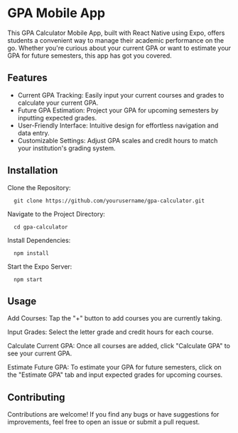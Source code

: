 # GPA Mobile App

This GPA Calculator Mobile App, built with React Native using Expo, offers students a convenient way to manage their academic performance on the go. Whether you're curious about your current GPA or want to estimate your GPA for future semesters, this app has got you covered.

## Features

- Current GPA Tracking: Easily input your current courses and grades to calculate your current GPA.
- Future GPA Estimation: Project your GPA for upcoming semesters by inputting expected grades.
- User-Friendly Interface: Intuitive design for effortless navigation and data entry.
- Customizable Settings: Adjust GPA scales and credit hours to match your institution's grading system.

## Installation

Clone the Repository:

      git clone https://github.com/yourusername/gpa-calculator.git

Navigate to the Project Directory:

      cd gpa-calculator

Install Dependencies:

      npm install

Start the Expo Server:

      npm start

## Usage

Add Courses: Tap the "+" button to add courses you are currently taking.

Input Grades: Select the letter grade and credit hours for each course.

Calculate Current GPA: Once all courses are added, click "Calculate GPA" to see your current GPA.

Estimate Future GPA: To estimate your GPA for future semesters, click on the "Estimate GPA" tab and input expected grades for upcoming courses.

## Contributing

Contributions are welcome! If you find any bugs or have suggestions for improvements, feel free to open an issue or submit a pull request.
